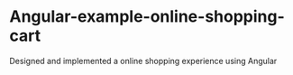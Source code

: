 # Angular-example-online-shopping-cart
Designed and implemented a online shopping experience using Angular
